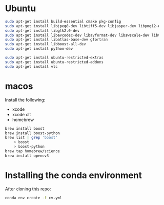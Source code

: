 # Ubuntu

```bash
sudo apt-get install build-essential cmake pkg-config
sudo apt-get install libjpeg8-dev libtiff5-dev libjasper-dev libpng12-dev
sudo apt-get install libgtk2.0-dev
sudo apt-get install libavcodec-dev libavformat-dev libswscale-dev libv4l-dev
sudo apt-get install libatlas-base-dev gfortran
sudo apt-get install libboost-all-dev
sudo apt-get install python-dev

sudo apt-get install ubuntu-restricted-extras
sudo apt-get install ubuntu-restricted-addons
sudo apt-get install vlc
```

# macos

Install the following:

* xcode
* xcode clt
* homebrew

```bash
brew install boost
brew install boost-python
brew list | grep 'boost'
    > boost
    > boost-python
brew tap homebrew/science
brew install opencv3
```

# Installing the conda environment

After cloning this repo:

```bash
conda env create -f cv.yml
```
